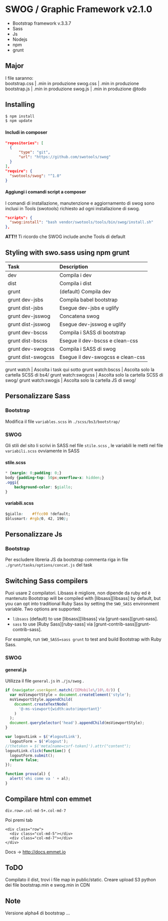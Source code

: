 # SWOG / Graphic Framework v2.1.0

- Bootstrap framework v.3.3.7
- Sass
- Js
- Nodejs
- npm
- grunt

## Major
I file saranno:<br>
bootstrap.css | .min in produzione
swog.css | .min in produzione
bootstrap.js | .min in produzione
swog.js | .min in produzione
@todo

## Installing

```bash
$ npm install
$ npm update
```

#### Includi in composer
```json
"repositories": [
  {
      "type": "git",
      "url": "https://github.com/swotools/swog"
  }
],
"require": {
  "swotools/swog": "^1.0"
}
```

#### Aggiungi i comandi script a composer
I comandi di installazione, manutenzione e aggiornamento di swog sono inclusi in Tools (swotools) richiesto ad ogni installazione di swog.
```json
"scripts": {
  "swog:install": "bash vendor/swotools/tools/bin/swog/install.sh"
},
```
**ATT!!** Ti ricordo che SWOG include anche Tools di default

## Styling with swo.sass using npm grunt

Task                | Description
:------------------ | :-------------------------------------
dev                 | Compila i dev
dist                | Compila i dist
grunt               | (default) Compila dev
grunt dev-jsbs      | Compila babel bootstrap
grunt dist-jsbs     | Esegue dev-jsbs e uglify
grunt dev-jsswog    | Concatena swog
grunt dist-jsswog   | Esegue dev-jsswog e uglify
grunt dev-bscss     | Compila i SASS di bootstrap
grunt dist-bscss    | Esegue il dev-bscss e clean-css
grunt dev-swogcss   | Compila i SASS di swog
grunt dist-swogcss  | Esegue il dev-swogcss e clean-css

grunt watch         | Ascolta i task qui sotto
grunt watch:bscss   | Ascolta solo la cartella SCSS di bs4/
grunt watch:swogcss | Ascolta solo la cartella SCSS di swog/
grunt watch:swogjs  | Ascolta solo la cartella JS di swog/

## Personalizzare Sass

### Bootstrap

Modifica il file `variables.scss` in `./scss/bs3/bootstrap/`

### SWOG


Gli stili del sito li scrivi in SASS nel file `stile.scss` , le variabili le metti nel file `variabili.scss` ovviamente in SASS

#### stile.scss

```css
* {margin: 0;padding: 0;}
body {padding-top: 50px;overflow-x: hidden;}
.oggi{
    background-color: $giallo;
}
```

#### variabili.scss

```css
$giallo:    #ffcc00 !default;
$blusmart: #rgb(0, 42, 190);
```

## Personalizzare Js

### Bootstrap

Per escludere libreria JS da bootstrap commenta riga in file `./grunt/tasks/options/concat.js` del task

## Switching Sass compilers

Puoi usare 2 compilatori. Libsass è migliore, non dipende da ruby ed è mantenuto
Bootstrap will be compiled with [libsass][libsass] by default, but you can opt into traditional Ruby Sass by setting the `SWO_SASS` environment variable. Two options are supported:

* `libsass` (default) to use [libsass][libsass] via [grunt-sass][grunt-sass].
* `sass` to use [Ruby Sass][ruby-sass] via [grunt-contrib-sass][grunt-contrib-sass].

For example, run `SWO_SASS=sass grunt` to test and build Bootstrap with Ruby Sass.

### SWOG

#### general.js

Utilizza il file `general.js` in `./js/swog` .

```javascript
if (navigator.userAgent.match(/IEMobile\/10\.0/)) {
  var msViewportStyle = document.createElement('style');
  msViewportStyle.appendChild(
    document.createTextNode(
      '@-ms-viewport{width:auto!important}'
    )
  );
  document.querySelector('head').appendChild(msViewportStyle);
}

var logoutLink = $('#logoutLink'),
  logoutForm = $('#logout');
//thetoken = $('meta[name=csrf-token]').attr("content");
logoutLink.click(function() {
  logoutForm.submit();
  return false;
});

function prova(al) {
  alert('ehi come va ' + al);
}
```

## Compilare html con emmet

```code
div.row>.col-md-5+.col-md-7
```
Poi premi tab
```code
<div class="row">
  <div class="col-md-5"></div>
  <div class="col-md-7"></div>
</div>
```

Docs -> <http://docs.emmet.io>

## ToDO

Compilato il dist, trovi i file map in public/static.
Creare upload S3 python dei file bootstrap.min e swog.min in CDN

## Note
Versione alpha4 di bootstrap ...
